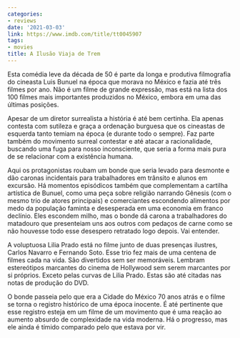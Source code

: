 ```yaml
---
categories:
- reviews
date: '2021-03-03'
link: https://www.imdb.com/title/tt0045907
tags:
- movies
title: A Ilusão Viaja de Trem
---
```


Esta comédia leve da década de 50 é parte da longa e produtiva filmografia do cineasta Luis Bunuel na época que morava no México e fazia até três filmes por ano. Não é um filme de grande expressão, mas está na lista dos 100 filmes mais importantes produzidos no México, embora em uma das últimas posições.

Apesar de um diretor surrealista a história é até bem certinha. Ela apenas contesta com sutileza e graça a ordenação burguesa que os cineastas de esquerda tanto temiam na época (e durante todo o sempre). Faz parte também do movimento surreal contestar e até atacar a racionalidade, buscando uma fuga para nosso inconsciente, que seria a forma mais pura de se relacionar com a existência humana.

Aqui os protagonistas roubam um bonde que seria levado para desmonte e dão caronas incidentais para trabalhadores em trânsito e alunos em excursão. Há momentos episódicos também que complementam a cartilha artística de Bunuel, como uma peça sobre religião narrando Gênesis (com o mesmo trio de atores principais) e comerciantes escondendo alimentos por medo da população faminta e desesperada em uma economia em franco declínio. Eles escondem milho, mas o bonde dá carona a trabalhadores do matadouro que presenteiam uns aos outros com pedaços de carne como se não houvesse todo esse desespero retratado logo depois. Vai entender.

A voluptuosa Lilia Prado está no filme junto de duas presenças ilustres, Carlos Navarro e Fernando Soto. Esse trio fez mais de uma centena de filmes cada na vida. São divertidos sem ser memoráveis. Lembram estereótipos marcantes do cinema de Hollywood sem serem marcantes por si próprios. Exceto pelas curvas de Lilia Prado. Estas são até citadas nas notas de produção do DVD.

O bonde passeia pelo que era a Cidade do México 70 anos atrás e o filme se torna o registro histórico de uma época inocente. É até pertinente que esse registro esteja em um filme de um movimento que é uma reação ao aumento absurdo de complexidade na vida moderna. Há o progresso, mas ele ainda é tímido comparado pelo que estava por vir.